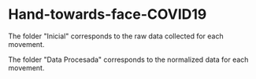 # Hand-towards-face-COVID19
The folder "Inicial" corresponds to the raw data collected for each movement.

The folder "Data Procesada" corresponds to the normalized data for each movement.
